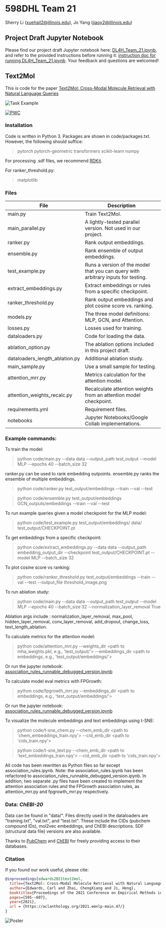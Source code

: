   

# 598DHL Team 21

Sherry Li (xuehail2@illinois.edu), Jo Yang (jiaoy2@illinois.edu)

## Project Draft Jupyter Notebook

Please find our project draft Jupyter notebook here: [DL4H_Team_21.ipynb](https://github.com/sherrylinice/598dhl/blob/main/DL4H_Team_21%20Final..ipynb), and refer to the provided instructions before running it: [instruction doc for running DL4H_Team_21.ipynb](https://github.com/sherrylinice/598dhl/blob/f011712ec4e8754a0ce2969d6873fa31c8304e68/Instruction%20to%20run%20DL4H_Team21.ipynb%20(1).docx). Your feedback and questions are welcomed!

## Text2Mol

This is code for the paper [Text2Mol: Cross-Modal Molecule Retrieval with Natural Language Queries](https://aclanthology.org/2021.emnlp-main.47/)


![Task Example](https://github.com/cnedwards/text2mol/blob/master/misc/task2.PNG?raw=true)

[![PWC](https://img.shields.io/endpoint.svg?url=https://paperswithcode.com/badge/text2mol-cross-modal-molecule-retrieval-with/cross-modal-retrieval-on-chebi-20)](https://paperswithcode.com/sota/cross-modal-retrieval-on-chebi-20?p=text2mol-cross-modal-molecule-retrieval-with)

### Installation

Code is written in Python 3. Packages are shown in code/packages.txt. However, the following should suffice:
> pytorch
> pytorch-geometric
> transformers
> scikit-learn
> numpy

For processing .sdf files, we recommend [RDKit](https://www.rdkit.org/docs/GettingStartedInPython.html).

For ranker_threshold.py:
> matplotlib

### Files

| File      | Description |
| ----------- | ----------- |
| main.py      | Train Text2Mol.       |
| main_parallel.py   | A lightly-tested parallel version. Not used in our project.     |
| ranker.py   | Rank output embeddings.        |
| ensemble.py   | Rank ensemble of output embeddings.        |
| test_example.py   | Runs a version of the model that you can query with arbitrary inputs for testing.        |
| extract_embeddings.py   | Extract embeddings or rules from a specific checkpoint.        |
| ranker_threshold.py   | Rank output embeddings and plot cosine score vs. ranking.        |
| models.py   | The three model definitions: MLP, GCN, and Attention.        |
| losses.py   | Losses used for training.        |
| dataloaders.py   | Code for loading the data.        |
| ablation_option.py   | The ablation options included in this project draft.        |
| dataloaders_length_ablation.py   | Additional ablation study.        |
| main_sample.py   | Use a small sample for testing.        |
| attention_mrr.py | Metrics calculation for the attention model.        |
| attention_weights_recalc.py | Recalculate attention weights from an attention model checkpoint.        |
| requirements.yml   | Requirement files.        |
| notebooks   | Jupyter Notebooks/Google Collab implementations.        |


### Example commands:

To train the model:

> python code/main.py --data data --output_path test_output --model MLP --epochs 40 --batch_size 32

ranker.py can be used to rank embedding outpoints. ensemble.py ranks the ensemble of multiple embeddings.  

> python code/ranker.py test_output/embeddings --train --val --test

> python code/ensemble.py test_output/embeddings GCN_outputs/embeddings --train --val --test

To run example queries given a model checkpoint for the MLP model:

> python code/test_example.py test_output/embeddings/ data/ test_output/CHECKPOINT.pt

To get embeddings from a specific checkpoint:

> python code/extract_embeddings.py --data data --output_path embedding_output_dir --checkpoint test_output/CHECKPOINT.pt --model MLP --batch_size 32

To plot cosine score vs ranking:

> python code/ranker_threshold.py test_output/embeddings --train --val --test --output_file threshold_image.png

To run ablation study: 
> python code/main.py --data data --output_path test_output --model MLP --epochs 40 --batch_size 32 --normalization_layer_removal True

Ablation args include : normalization_layer_removal, max_pool, hidden_layer_removal, conv_layer_removal, add_dropout, change_loss, text_length_ablation.

To calculate metrics for the attention model:
> python code/attention_mrr.py --weights_dir <path to mha_weights.pkl, e.g., 'test_output/'> --embeddings_dir <path to embeddings, e.g., 'test_output/embeddings/'>

Or run the jupyter notebook: [association_rules_runnable_debugged_version.ipynb](https://github.com/sherrylinice/598dhl/blob/main/code/notebooks/association_rules_runnable_debugged_version.ipynb)

To calculate model eval metrics with FPGrowth:
> python code/fpgrowth_mrr.py --embeddings_dir <path to embeddings, e.g., 'test_output/embeddings/'>

Or run the jupyter notebook: [association_rules_runnable_debugged_version.ipynb](https://github.com/sherrylinice/598dhl/blob/main/code/notebooks/association_rules_runnable_debugged_version.ipynb)

To visualize the molecule embeddings and text embeddings using t-SNE: 
> python code/t-sne_chem.py --chem_emb_dir <path to 'chem_embeddings_train.npy'> --cid_emb_dir <path to 'cids_train.npy'>

> python code/t-sne_text.py --chem_emb_dir <path to 'text_embeddings_train.npy'> --cid_emb_dir <path to 'cids_train.npy'>

All code has been rewritten as Python files so far except association_rules.ipynb. Note: the association_rules.ipynb has been refactored to association_rules_runnable_debugged_version.ipynb. In addition, 
two separate .py files have been created to implement the attention association rules and the FPGrowth association rules, as attention_mrr.py and fpgrowth_mrr.py respectively. 


### Data: *ChEBI-20*

Data can be found in "data/". Files directly used in the dataloaders are "training.txt", "val.txt", and "test.txt". These include the CIDs (pubchem compound IDs), mol2vec embeddings, and ChEBI descriptions. SDF (structural data file) versions are also available. 

Thanks to [PubChem](https://pubchem.ncbi.nlm.nih.gov/) and [ChEBI](https://www.ebi.ac.uk/chebi/) for freely providing access to their databases. 


### Citation
If you found our work useful, please cite:
```bibtex
@inproceedings{edwards2021text2mol,
  title={Text2Mol: Cross-Modal Molecule Retrieval with Natural Language Queries},
  author={Edwards, Carl and Zhai, ChengXiang and Ji, Heng},
  booktitle={Proceedings of the 2021 Conference on Empirical Methods in Natural Language Processing},
  pages={595--607},
  year={2021},
  url = {https://aclanthology.org/2021.emnlp-main.47/}
}
```


![Poster](https://github.com/cnedwards/text2mol/blob/master/misc/Text2Mol_EMNLP_poster.png?raw=true)
